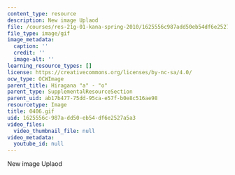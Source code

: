 ```yaml
---
content_type: resource
description: New image Uplaod
file: /courses/res-21g-01-kana-spring-2010/1625556c987add50eb54df6e2527a5a3_0406.gif
file_type: image/gif
image_metadata:
  caption: ''
  credit: ''
  image-alt: ''
learning_resource_types: []
license: https://creativecommons.org/licenses/by-nc-sa/4.0/
ocw_type: OCWImage
parent_title: Hiragana "a" - "o"
parent_type: SupplementalResourceSection
parent_uid: ab17b477-75dd-95ca-e57f-b0e8c516ae98
resourcetype: Image
title: 0406.gif
uid: 1625556c-987a-dd50-eb54-df6e2527a5a3
video_files:
  video_thumbnail_file: null
video_metadata:
  youtube_id: null
---
```

New image Uplaod